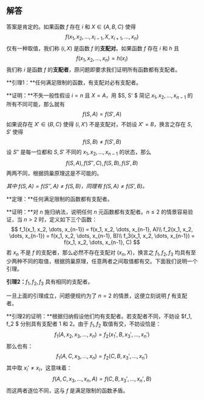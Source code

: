 ## 解答

答案是肯定的。如果函数 $f$ 存在 $i$ 和 $X\in \{A, B, C\}$ 使得
$$
f(x_1, x_2, \dots, x_{i-1}, X, x_{i+1}, \dots, x_n)
$$
仅有一种取值，我们称 $(i, X)$ 是函数 $f$ 的**支配对**。如果函数 $f$ 存在 $i$ 和 $h$ 且
$$
f(x_1, x_2, \dots, x_n) = h(x_i)
$$
我们称 $i$ 是函数 $f$ 的**支配者**，原问题即要求我们证明所有函数都有支配者。

**引理1：**任何满足限制的函数，有支配对必有支配者。

**证明：**不失一般性假设 $i=n$ 且 $X=A$，用 $S, S' $ 简记 $x_1, x_2, \dots, x_{n-1}$ 的所有不同可能，那么就有
$$
f(S, A) = f(S', A)
$$
如果说存在 $X'\in \{B, C\}$ 使得 $(i, X')$ 不是支配对，不妨设 $X' = B$，换言之存在 $S, S'$ 使得
$$
f(S, B)\ne f(S', B)
$$
设 $S''$ 是每一位都和 $S, S'$ 不同的 $x_1, x_2, \dots, x_{n-1}$ 的状态，那么
$$
f(S, A), f(S'', C), f(S, B), f(S', B)
$$
两两不同，根据鸽巢原理这是不可能的。

*其中 $f(S, A)=f(S'', A)\ne f(S, B)$，同理有 $f(S, A)\ne f(S', B)$。*

**定理：**任何满足限制的函数都有支配者。

**证明：**对 $n$ 施归纳法，说明任何 $n$ 元函数都有支配者。$n\le 2$ 的情景容易验证，当 $n>2$ 时，定义如下三个函数：
$$
f_1(x_1, x_2, \dots, x_{n-1}) = f(x_1, x_2, \dots, x_{n-1}, A)\\
f_2(x_1, x_2, \dots, x_{n-1}) = f(x_1, x_2, \dots, x_{n-1}, B)\\
f_3(x_1, x_2, \dots, x_{n-1}) = f(x_1, x_2, \dots, x_{n-1}, C)
$$
若 $x_n$ 不是 $f$ 的支配者，那么必然不存在支配对 $(x_n, X)$，换言之 $f_1, f_2, f_3$ 均具有至少两种不同的取值，根据鸽巢原理，任意两者之间取值都有交。下面我们说明一个引理。

**引理2：**$f_1, f_2, f_3$ 具有相同的支配者。

一旦上面的引理成立，问题便规约为了 $n=2$ 的情景，这便立刻说明 $f$ 有支配者。

**引理2的证明：**根据归纳假设他们均有支配者。若支配者不同，不妨设 $f_1, f_2 $ 分别具有支配者 $1$ 和 $2$。由于 $f_1, f_2$ 取值有交，不妨设恰是：
$$
f_1(A, x_2, x_3, \dots, x_n) = f_2(x_1', B, x_3', \dots, x_n')
$$
那么也有：
$$
f_1(A, C, x_3, \dots, x_n) = f_2(C, B, x_3', \dots, x_n')
$$
其中取 $x_i'\ne x_i$，这意味着：
$$
f(A, C, x_3, \dots, x_n, A) = f(C, B, x_3', \dots, x_n', B)
$$
而这两者逐位不同，这与 $f$ 是满足限制的函数矛盾。